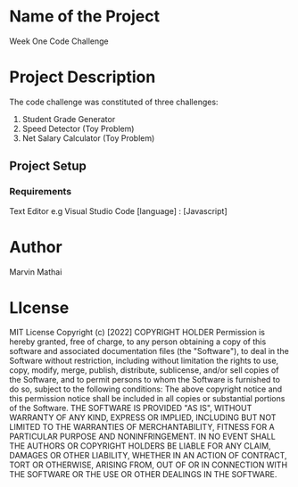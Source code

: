 # Name of the Project 
Week One Code Challenge
# Project Description
The code challenge  was constituted of three challenges: 
1. Student Grade Generator 
2. Speed Detector (Toy Problem)
3. Net Salary Calculator (Toy Problem)
## Project Setup
### Requirements
Text Editor e.g Visual Studio Code
[language] : [Javascript]
# Author
Marvin Mathai 
# LIcense
MIT License
Copyright (c) [2022] COPYRIGHT HOLDER
Permission is hereby granted, free of charge, to any person obtaining a copy
of this software and associated documentation files (the "Software"), to deal
in the Software without restriction, including without limitation the rights
to use, copy, modify, merge, publish, distribute, sublicense, and/or sell
copies of the Software, and to permit persons to whom the Software is
furnished to do so, subject to the following conditions:
The above copyright notice and this permission notice shall be included in all
copies or substantial portions of the Software.
THE SOFTWARE IS PROVIDED "AS IS", WITHOUT WARRANTY OF ANY KIND, EXPRESS OR
IMPLIED, INCLUDING BUT NOT LIMITED TO THE WARRANTIES OF MERCHANTABILITY,
FITNESS FOR A PARTICULAR PURPOSE AND NONINFRINGEMENT. IN NO EVENT SHALL THE
AUTHORS OR COPYRIGHT HOLDERS BE LIABLE FOR ANY CLAIM, DAMAGES OR OTHER
LIABILITY, WHETHER IN AN ACTION OF CONTRACT, TORT OR OTHERWISE, ARISING FROM,
OUT OF OR IN CONNECTION WITH THE SOFTWARE OR THE USE OR OTHER DEALINGS IN THE
SOFTWARE.